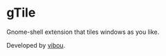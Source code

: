 gTile
===========

Gnome-shell extension that tiles windows as you like.

Developed by [vibou](https://github.com/vibou/vibou.gTile).

